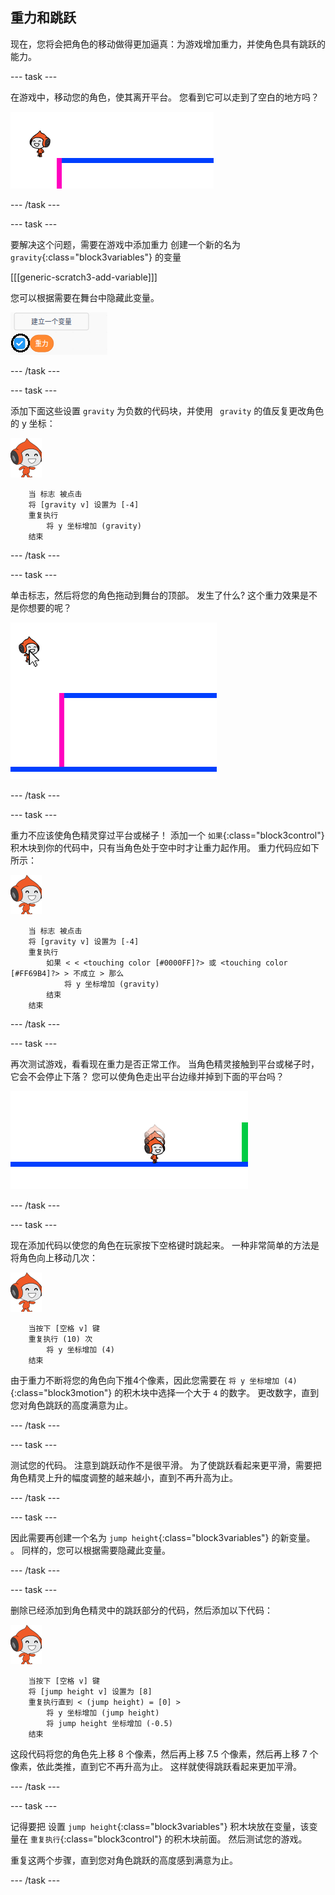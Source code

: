 ## 重力和跳跃

现在，您将会把角色的移动做得更加逼真：为游戏增加重力，并使角色具有跳跃的能力。

\--- task \---

在游戏中，移动您的角色，使其离开平台。 您看到它可以走到了空白的地方吗？

![截图](images/dodge-no-gravity.png)

\--- /task \---

\--- task \---

要解决这个问题，需要在游戏中添加重力 创建一个新的名为 `gravity`{:class="block3variables"} 的变量

[[[generic-scratch3-add-variable]]]

您可以根据需要在舞台中隐藏此变量。

![截图](images/dodge-gravity-annotated.png)

\--- /task \---

\--- task \---

添加下面这些设置 `gravity` 为负数的代码块，并使用 ` gravity` 的值反复更改角色的 y 坐标：

![pico walking sprite](images/pico_walking_sprite.png)

```blocks3
    当 标志 被点击
    将 [gravity v] 设置为 [-4]
    重复执行
        将 y 坐标增加 (gravity)
    结束
```

\--- /task \---

\--- task \---

单击标志，然后将您的角色拖动到舞台的顶部。 发生了什么? 这个重力效果是不是你想要的呢？

![截图](images/dodge-gravity-drag.png)

\--- /task \---

\--- task \---

重力不应该使角色精灵穿过平台或梯子！ 添加一个 `如果`{:class="block3control"} 积木块到你的代码中，只有当角色处于空中时才让重力起作用。 重力代码应如下所示：

![pico walking sprite](images/pico_walking_sprite.png)

```blocks3
    当 标志 被点击
    将 [gravity v] 设置为 [-4]
    重复执行
        如果 < < <touching color [#0000FF]?> 或 <touching color [#FF69B4]?> > 不成立 > 那么
            将 y 坐标增加 (gravity)
        结束
    结束
```

\--- /task \---

\--- task \---

再次测试游戏，看看现在重力是否正常工作。 当角色精灵接触到平台或梯子时，它会不会停止下落？ 您可以使角色走出平台边缘并掉到下面的平台吗？

![截图](images/dodge-gravity-test.png)

\--- /task \---

\--- task \---

现在添加代码以使您的角色在玩家按下<kbd>空格</kbd>键时跳起来。 一种非常简单的方法是将角色向上移动几次：

![pico walking sprite](images/pico_walking_sprite.png)

```blocks3
    当按下 [空格 v] 键
    重复执行 (10) 次
        将 y 坐标增加 (4)
    结束
```

由于重力不断将您的角色向下推4个像素，因此您需要在 `将 y 坐标增加 (4)`{:class="block3motion"} 的积木块中选择一个大于 `4` 的数字。 更改数字，直到您对角色跳跃的高度满意为止。

\--- /task \---

\--- task \---

测试您的代码。 注意到跳跃动作不是很平滑。 为了使跳跃看起来更平滑，需要把角色精灵上升的幅度调整的越来越小，直到不再升高为止。

\--- /task \---

\--- task \---

因此需要再创建一个名为 `jump height`{:class="block3variables"} 的新变量。 。 同样的，您可以根据需要隐藏此变量。

\--- /task \---

\--- task \---

删除已经添加到角色精灵中的跳跃部分的代码，然后添加以下代码：

![pico walking sprite](images/pico_walking_sprite.png)

```blocks3
    当按下 [空格 v] 键
    将 [jump height v] 设置为 [8]
    重复执行直到 < (jump height) = [0] >
        将 y 坐标增加 (jump height)
        将 jump height 坐标增加 (-0.5)
    结束
```

这段代码将您的角色先上移 8 个像素，然后再上移 7.5 个像素，然后再上移 7 个像素，依此类推，直到它不再升高为止。 这样就使得跳跃看起来更加平滑。

\--- /task \---

\--- task \---

记得要把 设置 `jump height`{:class="block3variables"} 积木块放在变量，该变量在 `重复执行`{:class="block3control"} 的积木块前面。 然后测试您的游戏。

重复这两个步骤，直到您对角色跳跃的高度感到满意为止。

\--- /task \---